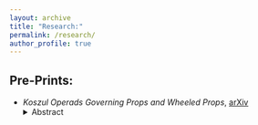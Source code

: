 ```yaml
---
layout: archive
title: "Research:"
permalink: /research/
author_profile: true
---
```


Pre-Prints:
-----------

- *Koszul Operads Governing Props and Wheeled Props*, [arXiv](https://arxiv.org/abs/2308.08718)
    <details><summary>Abstract</summary>In this paper, we construct groupoid coloured operads governing props and wheeled props, and show they are Koszul. This is accomplished by new biased definitions for (wheeled) props, and an extension of the theory of Groebner bases for operads to apply to groupoid coloured operads. Using the Koszul machine, we define homotopy (wheeled) props, and show they are not formed by polytope based models. Finally, using homotopy transfer theory, we construct Massey products for (wheeled) props, show these products characterise the formality of these structures, and re-obtain a theorem of Mac Lane on the existence of higher homotopies of (co)commutative Hopf algebras.</details>
